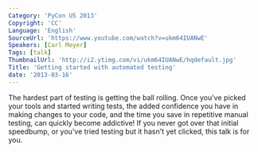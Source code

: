 ```yaml
---
Category: 'PyCon US 2013'
Copyright: 'CC'
Language: 'English'
SourceUrl: 'https://www.youtube.com/watch?v=ukm64IUANwE'
Speakers: [Carl Meyer]
Tags: [talk]
ThumbnailUrl: 'http://i2.ytimg.com/vi/ukm64IUANwE/hqdefault.jpg'
Title: 'Getting started with automated testing'
date: '2013-03-16'
---
```

The hardest part of testing is getting the ball rolling. Once you've picked your tools and started writing tests, the added confidence you have in making changes to your code, and the time you save in repetitive manual testing, can quickly become addictive! If you never got over that initial speedbump, or you've tried testing but it hasn't yet clicked, this talk is for you.